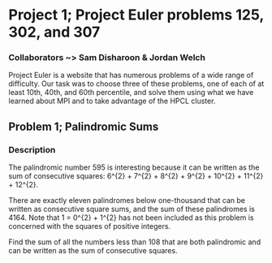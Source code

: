 # Project 1; Project Euler problems 125, 302, and 307

### Collaborators ~> Sam Disharoon & Jordan Welch

Project Euler is a website that has numerous problems of a wide range of difficulty. Our task was to choose three of these problems, one of each of at least 10th, 40th, and 60th percentile, and solve them using what we have learned about MPI and to take advantage of the HPCL cluster.

## Problem 1; Palindromic Sums

### Description

The palindromic number 595 is interesting because it can be written as the sum of consecutive squares: 6^{2} + 7^{2} + 8^{2} + 9^{2} + 10^{2} + 11^{2} + 12^{2}.

There are exactly eleven palindromes below one-thousand that can be written as consecutive square sums, and the sum of these palindromes is 4164. Note that 1 = 0^{2} + 1^{2} has not been included as this problem is concerned with the squares of positive integers.

Find the sum of all the numbers less than 108 that are both palindromic and can be written as the sum of consecutive squares.
